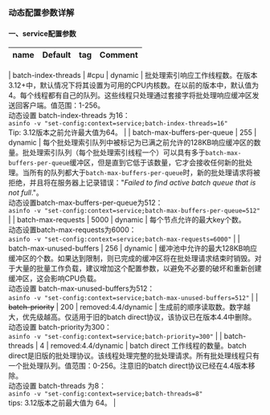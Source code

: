 ### 动态配置参数详解

#### 一、service配置参数

| name | Default | tag               | Comment                        |
| ----------------------------- | ------- | ----------------- | ------------------------------ |

| batch-index-threads | #cpu | dynamic | 批处理索引响应工作线程数。在版本3.12+中，默认情况下将其设置为可用的CPU内核数。在以前的版本中，默认值为4。每个线程都有自己的队列。这些线程只处理通过套接字将批处理响应缓冲区发送回客户端。值范围：1-256。<br />动态设置 batch-index-threads 为16：<br />`asinfo -v "set-config:context=service;batch-index-threads=16"`<br />Tip: 3.12版本之前允许最大值为64。 |
| batch-max-buffers-per-queue | 255 | dynamic | 每个批处理索引队列中被标记为已满之前允许的128KB响应缓冲区的数量。批处理索引队列（每个批处理索引线程一个）可以具有多于`batch-max-buffers-per-queue`缓冲区，但是直到它低于该数量，它才会接收任何新的批处理。当所有的队列都大于`batch-max-buffers-per-queue`时，新的批处理请求将被拒绝，并且将在服务器上记录错误："*Failed to find active batch queue that is not full*."。<br />动态设置batch-max-buffers-per-queue为512：<br />`asinfo -v "set-config:context=service;batch-max-buffers-per-queue=512"` |
| batch-max-requests | 5000 | dynamic | 每个节点允许的最大key个数。<br />动态设置batch-max-requests为6000：<br />`asinfo -v "set-config:context=service;batch-max-requests=6000"` |
| batch-max-unused-buffers | 256 | dynamic | 缓冲池中允许的最大128KB响应缓冲区的个数。如果达到限制，则已完成的缓冲区将在批处理请求结束时销毁。对于大量的批量工作负载，建议增加这个配置参数，以避免不必要的破坏和重新创建缓冲区，这会影响CPU负载。<br />动态设置 batch-max-unused-buffers为512：<br />`asinfo -v "set-config:context=service;batch-max-unused-buffers=512"` |
| ~~batch-priority~~ | 200 | removed:4.4/dynamic | 生成前的顺序读取数。数字越大，优先级越高。仅适用于旧的batch direct协议，该协议已在版本4.4中删除。<br />动态设置 batch-priority为300：<br />`asinfo -v "set-config:context=service;batch-priority=300"` |
| batch-threads | 4 | removed:4.4/dynamic | batch direct 工作线程的数量。batch direct是旧版的批处理协议。该线程处理完整的批处理请求。所有批处理线程只有一个批处理队列。值范围：0-256。注意旧的batch direct协议已经在4.4版本移除。<br />动态设置 batch-threads 为8：<br />`asinfo -v "set-config:context=service;batch-threads=8"`<br />tips: 3.12版本之前最大值为 64。 |